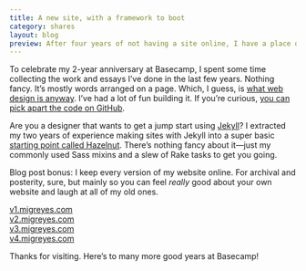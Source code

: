 ```yaml
---
title: A new site, with a framework to boot
category: shares
layout: blog
preview: After four years of not having a site online, I have a place on the web to call home again
---
```


To celebrate my 2-year anniversary at Basecamp, I spent some time collecting the work and essays I’ve done in the last few years. Nothing fancy. It’s mostly words arranged on a page. Which, I guess, is [what web design is anyway](http://ia.net/blog/the-web-is-all-about-typography-period/). I’ve had a lot of fun building it. If you’re curious, [you can pick apart the code on GitHub](https://github.com/migreyes/migreyes).

Are you a designer that wants to get a jump start using [Jekyll](http://jekyllrb.com)? I extracted my two years of experience making sites with Jekyll into a super basic [starting point called Hazelnut](http://github.com/migreyes/hazelnut). There’s nothing fancy about it—just my commonly used Sass mixins and a slew of Rake tasks to get you going.

Blog post bonus: I keep every version of my website online. For archival and posterity, sure, but mainly so you can feel *really* good about your own website and laugh at all of my old ones.

[v1.migreyes.com](http://v1.migreyes.com)  
[v2.migreyes.com](http://v2.migreyes.com)  
[v3.migreyes.com](http://v3.migreyes.com)  
[v4.migreyes.com](http://v4.migreyes.com)  

Thanks for visiting. Here’s to many more good years at Basecamp!